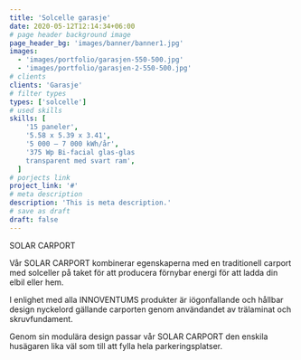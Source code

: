 ```yaml
---
title: 'Solcelle garasje'
date: 2020-05-12T12:14:34+06:00
# page header background image
page_header_bg: 'images/banner/banner1.jpg'
images:
  - 'images/portfolio/garasjen-550-500.jpg'
  - 'images/portfolio/garasjen-2-550-500.jpg'
# clients
clients: 'Garasje'
# filter types
types: ['solcelle']
# used skills
skills: [
    '15 paneler',
    '5.58 x 5.39 x 3.41',
    '5 000 – 7 000 kWh/år',
    '375 Wp Bi-facial glas-glas
    transparent med svart ram',
  ]
# porjects link
project_link: '#'
# meta description
description: 'This is meta description.'
# save as draft
draft: false
---
```


SOLAR CARPORT

Vår SOLAR CARPORT kombinerar egenskaperna med en traditionell carport med solceller på taket för att producera förnybar energi för att ladda din elbil eller hem.

I enlighet med alla INNOVENTUMS produkter är iögonfallande och hållbar design nyckelord gällande carporten genom användandet av trälaminat och skruvfundament.

Genom sin modulära design passar vår SOLAR CARPORT den enskila husägaren lika väl som till att fylla hela parkeringsplatser.

